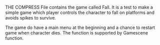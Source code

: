 THE COMPRESS File contains the game called Fall.
It is a test to make a simple game which player controls the character to fall on platforms and avoids spikes to survive.

The game do have a main menu at the beginning and a chance to restart game when character dies.
The function is supported by Gamescene function.

